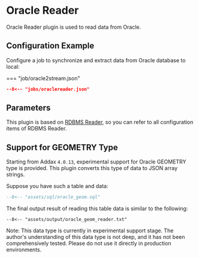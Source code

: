 # Oracle Reader

Oracle Reader plugin is used to read data from Oracle.

## Configuration Example

Configure a job to synchronize and extract data from Oracle database to local:

=== "job/oracle2stream.json"

  ```json
  --8<-- "jobs/oraclereader.json"
  ```

## Parameters

This plugin is based on [RDBMS Reader](../rdbmsreader), so you can refer to all configuration items of RDBMS Reader.

## Support for GEOMETRY Type

Starting from Addax `4.0.13`, experimental support for Oracle GEOMETRY type is provided. This plugin converts this type of data to JSON array strings.

Suppose you have such a table and data:

```sql
--8<-- "assets/sql/oracle_geom.sql"
```

The final output result of reading this table data is similar to the following:

```
--8<-- "assets/output/oracle_geom_reader.txt"
```

Note: This data type is currently in experimental support stage. The author's understanding of this data type is not deep, and it has not been comprehensively tested. Please do not use it directly in production environments.